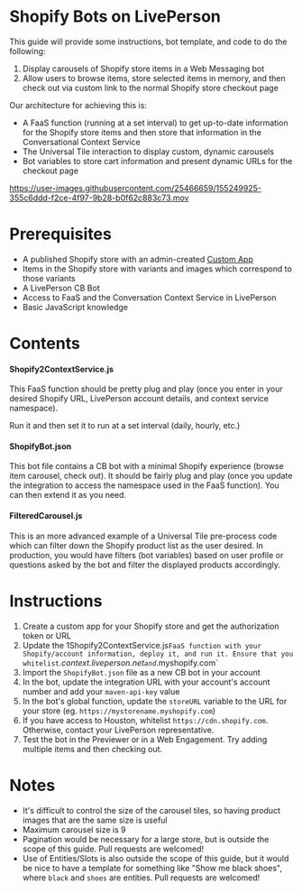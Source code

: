 # Shopify Bots on LivePerson

This guide will provide some instructions, bot template, and code to do the following:
1. Display carousels of Shopify store items in a Web Messaging bot
2. Allow users to browse items, store selected items in memory, and then check out via custom link to the normal Shopify store checkout page

Our architecture for achieving this is:
- A FaaS function (running at a set interval) to get up-to-date information for the Shopify store items and then store that information in the Conversational Context Service
- The Universal Tile interaction to display custom, dynamic carousels
- Bot variables to store cart information and present dynamic URLs for the checkout page

https://user-images.githubusercontent.com/25466659/155249925-355c6ddd-f2ce-4f97-9b28-b0f62c883c73.mov

# Prerequisites

- A published Shopify store with an admin-created [Custom App](https://help.shopify.com/en/manual/apps/app-types#custom-apps)
- Items in the Shopify store with variants and images which correspond to those variants
- A LivePerson CB Bot
- Access to FaaS and the Conversation Context Service in LivePerson
- Basic JavaScript knowledge

# Contents

#### Shopify2ContextService.js

This FaaS function should be pretty plug and play (once you enter in your desired Shopify URL, LivePerson account details, and context service namespace).

Run it and then set it to run at a set interval (daily, hourly, etc.)

#### ShopifyBot.json

This bot file contains a CB bot with a minimal Shopify experience (browse item carousel, check out). It should be fairly plug and play (once you update the integration to access the namespace used in the FaaS function). You can then extend it as you need.

#### FilteredCarousel.js

This is an more advanced example of a Universal Tile pre-process code which can filter down the Shopify product list as the user desired. In production, you would have filters (bot variables) based on user profile or questions asked by the bot and filter the displayed products accordingly.

# Instructions

1. Create a custom app for your Shopify store and get the authorization token or URL
2. Update the 1Shopify2ContextService.js` FaaS function with your Shopify/account information, deploy it, and run it. Ensure that you whitelist `*.context.liveperson.net` and `*.myshopify.com`
3. Import the `ShopifyBot.json` file as a new CB bot in your account
4. In the bot, update the integration URL with your account's account number and add your `maven-api-key` value
5. In the bot's global function, update the `storeURL` variable to the URL for your store (eg. `https://mystorename.myshopify.com`)
5. If you have access to Houston, whitelist `https://cdn.shopify.com`. Otherwise, contact your LivePerson representative.
6. Test the bot in the Previewer or in a Web Engagement. Try adding multiple items and then checking out.

# Notes

- It's difficult to control the size of the carousel tiles, so having product images that are the same size is useful
- Maximum carousel size is 9
- Pagination would be necessary for a large store, but is outside the scope of this guide. Pull requests are welcomed!
- Use of Entities/Slots is also outside the scope of this guide, but it would be nice to have a template for something like "Show me black shoes", where `black` and `shoes` are entities. Pull requests are welcomed!
